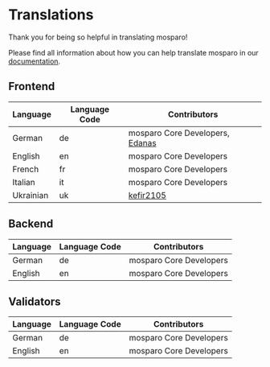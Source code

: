 # Translations

Thank you for being so helpful in translating mosparo!

Please find all information about how you can help translate mosparo in our [documentation](https://documentation.mosparo.io/docs/translating).

## Frontend

| Language   | Language Code | Contributors                                                               |
|------------|---------------|----------------------------------------------------------------------------|
| German     | de            | mosparo Core Developers, [Edanas](https://hosted.weblate.org/user/Edanas/) |
| English    | en            | mosparo Core Developers                                                    |
| French     | fr            | mosparo Core Developers                                                    |
| Italian    | it            | mosparo Core Developers                                                    |
| Ukrainian  | uk            | [kefir2105](https://hosted.weblate.org/user/kefir2105/)                    |

## Backend
| Language | Language Code | Contributors            |
|----------|---------------|-------------------------|
| German   | de            | mosparo Core Developers |
| English  | en            | mosparo Core Developers |

## Validators
| Language | Language Code | Contributors             |
|----------|---------------|--------------------------|
| German   | de            | mosparo Core Developers  |
| English  | en            | mosparo Core Developers  |